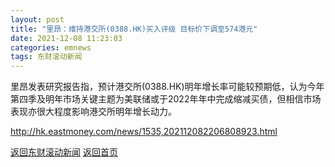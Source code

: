 ```yaml
---
layout: post
title: "里昂：维持港交所(0388.HK)买入评级 目标价下调至574港元"
date: 2021-12-08 11:23:03
categories: emnews
tags: 东财滚动新闻
---
```


里昂发表研究报告指，预计港交所(0388.HK)明年增长率可能较预期低，认为今年第四季及明年市场关键主题为美联储或于2022年年中完成缩减买债，但相信市场表现亦很大程度影响港交所明年增长动力。

<http://hk.eastmoney.com/news/1535,202112082206808923.html>

[返回东财滚动新闻](//finews.zning.me/emnews/)
[返回首页](//finews.zning.me/)